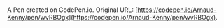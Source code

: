 # 

A Pen created on CodePen.io. Original URL: [https://codepen.io/Arnaud-Kenny/pen/wvRBOgx](https://codepen.io/Arnaud-Kenny/pen/wvRBOgx).

